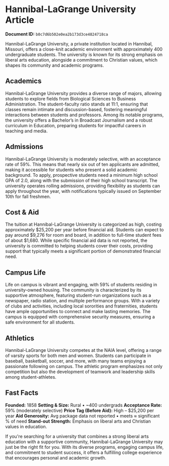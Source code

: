 # Hannibal-LaGrange University Article

**Document ID:** `b0c7d6b502e0ea2b173d3ce4824718ca`

Hannibal-LaGrange University, a private institution located in Hannibal, Missouri, offers a close-knit academic environment with approximately 400 undergraduate students. The university is known for its strong emphasis on liberal arts education, alongside a commitment to Christian values, which shapes its community and academic programs.

## Academics
Hannibal-LaGrange University provides a diverse range of majors, allowing students to explore fields from Biological Sciences to Business Administration. The student-faculty ratio stands at 11:1, ensuring that classes remain intimate and discussion-based, fostering meaningful interactions between students and professors. Among its notable programs, the university offers a Bachelor’s in Broadcast Journalism and a robust curriculum in Education, preparing students for impactful careers in teaching and media.

## Admissions
Hannibal-LaGrange University is moderately selective, with an acceptance rate of 59%. This means that nearly six out of ten applicants are admitted, making it accessible for students who present a solid academic background. To apply, prospective students need a minimum high school GPA of 2.0, along with the submission of their high school transcript. The university operates rolling admissions, providing flexibility as students can apply throughout the year, with notifications typically issued on September 10th for fall freshmen.

## Cost & Aid
The tuition at Hannibal-LaGrange University is categorized as high, costing approximately $25,200 per year before financial aid. Students can expect to pay around $9,276 for room and board, in addition to full-time student fees of about $1,680. While specific financial aid data is not reported, the university is committed to helping students cover their costs, providing support that typically meets a significant portion of demonstrated financial need.

## Campus Life
Life on campus is vibrant and engaging, with 59% of students residing in university-owned housing. The community is characterized by its supportive atmosphere, featuring student-run organizations such as a newspaper, radio station, and multiple performance groups. With a variety of clubs and activities, including local sororities and fraternities, students have ample opportunities to connect and make lasting memories. The campus is equipped with comprehensive security measures, ensuring a safe environment for all students.

## Athletics
Hannibal-LaGrange University competes at the NAIA level, offering a range of varsity sports for both men and women. Students can participate in baseball, basketball, soccer, and more, with many teams enjoying a passionate following on campus. The athletic program emphasizes not only competition but also the development of teamwork and leadership skills among student-athletes.

## Fast Facts
**Founded:** 1858
**Setting & Size:** Rural • ~400 undergrads
**Acceptance Rate:** 59% (moderately selective)
**Price Tag (Before Aid):** High – $25,200 per year
**Aid Generosity:** Avg package data not reported • meets ≈ significant % of need
**Stand-out Strength:** Emphasis on liberal arts and Christian values in education.

If you're searching for a university that combines a strong liberal arts education with a supportive community, Hannibal-LaGrange University may just be the right fit for you. With its diverse programs, engaging campus life, and commitment to student success, it offers a fulfilling college experience that encourages personal and academic growth.
